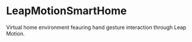 # LeapMotionSmartHome
Virtual home environment feauring hand gesture interaction through Leap Motion.
